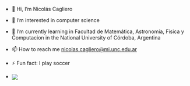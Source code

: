 - 👋 Hi, I’m Nicolás Cagliero
- 👀 I’m interested in computer science
- 🌱 I’m currently learning in Facultad de Matemática, Astronomía, Física y Computacion in the National University of Córdoba, Argentina 
- 📫 How to reach me nicolas.cagliero@mi.unc.edu.ar
- ⚡ Fun fact: I play soccer

- <a href="https://github.com/anuraghazra/github-readme-stats"><img align="center" src="https://github-readme-stats.vercel.app/api/top-langs/?username=Nicocag29&theme=github_dark" /></a>
<!---
Nicocag29/Nicocag29 is a ✨ special ✨ repository because its `README.md` (this file) appears on your GitHub profile.
You can click the Preview link to take a look at your changes.
--->

